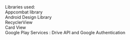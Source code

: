 Libraries used:  
Appcombat library  
Android Design Library   
RecyclerView  
Card View  
Google Play Services : Drive API and Google Authentication  
